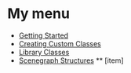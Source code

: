 # My menu
* [Getting Started][home]
* [Creating Custom Classes][customizing]
* [Library Classes][classes]
* [Scenegraph Structures][scenegraph]
** [item]

[home]: https://github.com/joelgraff/pivy_trackers/wiki
[customizing]: https://github.com/joelgraff/pivy_trackers/wiki/Customizing
[classes]: https://github.com/joelgraff/pivy_trackers/wiki/Classes
[scenegraph]: https://github.com/joelgraff/pivy_trackers/wiki/Scenegraph